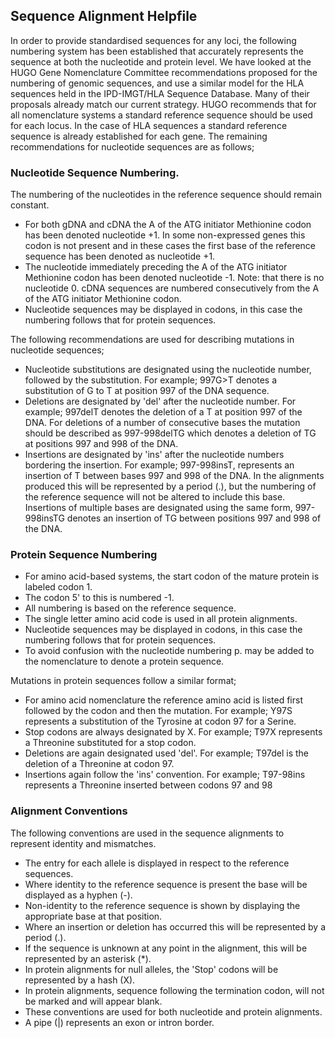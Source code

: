 ## Sequence Alignment Helpfile

In order to provide standardised sequences for any loci, the following numbering system has been established that accurately represents the sequence at both the nucleotide and protein level. We have looked at the HUGO Gene Nomenclature Committee recommendations proposed for the numbering of genomic sequences, and use a similar model for the HLA sequences held in the IPD-IMGT/HLA Sequence Database. Many of their proposals already match our current strategy. HUGO recommends that for all nomenclature systems a standard reference sequence should be used for each locus. In the case of HLA sequences a standard reference sequence is already established for each gene. The remaining recommendations for nucleotide sequences are as follows;

### Nucleotide Sequence Numbering.

The numbering of the nucleotides in the reference sequence should remain constant.
* For both gDNA and cDNA the A of the ATG initiator Methionine codon has been denoted nucleotide +1. In some non-expressed genes this codon is not present and in these cases the first base of the reference sequence has been denoted as nucleotide +1.
* The nucleotide immediately preceding the A of the ATG initiator Methionine codon has been denoted nucleotide -1. Note: that there is no nucleotide 0.
cDNA sequences are numbered consecutively from the A of the ATG initiator Methionine codon.
* Nucleotide sequences may be displayed in codons, in this case the numbering follows that for protein sequences.

The following recommendations are used for describing mutations in nucleotide sequences;

* Nucleotide substitutions are designated using the nucleotide number, followed by the substitution. For example; 997G>T denotes a substitution of G to T at position 997 of the DNA sequence.
* Deletions are designated by 'del' after the nucleotide number. For example; 997delT denotes the deletion of a T at position 997 of the DNA. For deletions of a number of consecutive bases the mutation should be described as 997-998delTG which denotes a deletion of TG at positions 997 and 998 of the DNA.
* Insertions are designated by 'ins' after the nucleotide numbers bordering the insertion. For example; 997-998insT, represents an insertion of T between bases 997 and 998 of the DNA. In the alignments produced this will be represented by a period (.), but the numbering of the reference sequence will not be altered to include this base. Insertions of multiple bases are designated using the same form, 997-998insTG denotes an insertion of TG between positions 997 and 998 of the DNA.

### Protein Sequence Numbering

* For amino acid-based systems, the start codon of the mature protein is labeled codon 1.
* The codon 5' to this is numbered -1.
* All numbering is based on the reference sequence.
* The single letter amino acid code is used in all protein alignments.
* Nucleotide sequences may be displayed in codons, in this case the numbering follows that for protein sequences.
* To avoid confusion with the nucleotide numbering p. may be added to the nomenclature to denote a protein sequence.

Mutations in protein sequences follow a similar format;

* For amino acid nomenclature the reference amino acid is listed first followed by the codon and then the mutation. For example; Y97S represents a substitution of the Tyrosine at codon 97 for a Serine.
* Stop codons are always designated by X. For example; T97X represents a Threonine substituted for a stop codon.
* Deletions are again designated used 'del'. For example; T97del is the deletion of a Threonine at codon 97.
* Insertions again follow the 'ins' convention. For example; T97-98ins represents a Threonine inserted between codons 97 and 98

### Alignment Conventions

The following conventions are used in the sequence alignments to represent identity and mismatches.

* The entry for each allele is displayed in respect to the reference sequences.
* Where identity to the reference sequence is present the base will be displayed as a hyphen (-).
* Non-identity to the reference sequence is shown by displaying the appropriate base at that position.
* Where an insertion or deletion has occurred this will be represented by a period (.).
* If the sequence is unknown at any point in the alignment, this will be represented by an asterisk (*).
* In protein alignments for null alleles, the 'Stop' codons will be represented by a hash (X).
* In protein alignments, sequence following the termination codon, will not be marked and will appear blank.
* These conventions are used for both nucleotide and protein alignments.
* A pipe (|) represents an exon or intron border.
